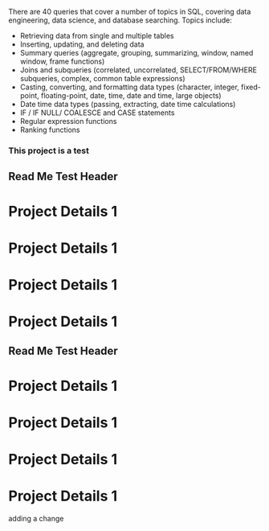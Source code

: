 There are 40 queries that cover a number of topics in SQL, covering data engineering, data science, and database searching. Topics include:
- Retrieving data from single and multiple tables
- Inserting, updating, and deleting data
- Summary queries (aggregate, grouping, summarizing, window, named window, frame functions)
- Joins and subqueries (correlated, uncorrelated, SELECT/FROM/WHERE subqueries, complex, common table expressions)
- Casting, converting, and formatting data types (character, integer, fixed-point, floating-point, date, time, date and time, large objects)
- Date time data types (passing, extracting, date time calculations)
- IF / IF NULL/ COALESCE and CASE statements
- Regular expression functions
- Ranking functions

### This project is a test

## Read Me Test Header ##

# Project Details 1 

# Project Details 1 

# Project Details 1 

# Project Details 1 


## Read Me Test Header ##

# Project Details 1 

# Project Details 1 

# Project Details 1 

# Project Details 1 

adding a change
